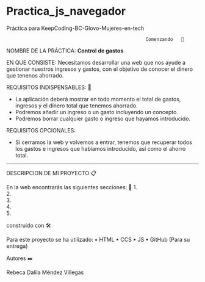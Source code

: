 # Practica_js_navegador
Práctica para KeepCoding-BC-Glovo-Mujeres-en-tech

                                                       Comenzando   🚀
                                                      

NOMBRE DE LA PRÁCTICA: **Control de gastos**

EN QUE CONSISTE: Necesitamos desarrollar una web que nos ayude a gestionar nuestros ingresos y gastos, con el objetivo de conocer el dinero que tenenos ahorrado.

REQUISITOS INDISPENSABLES: 🔧

 - La aplicación deberá mostrar en todo momento el total de gastos, ingresos y el dinero total que tenemos ahorrado.
 - Podremos añadir un ingreso o un gasto incluyendo un concepto.
 - Podremos borrar cualquier gasto o ingreso que hayamos introducido.
 
REQUISITOS OPCIONALES: 

- Si cerramos la web y volvemos a entrar, tenemos que recuperar todos los gastos e ingresos que habíamos introducido, así como el ahorro total.
----------------------------------------------------------------------------------------------------------------------------------------------------------------

DESCRIPCION DE MI PROYECTO 📋

En la web encontrarás las siguientes secciones: 🔧
  1.	
  2.	
  3.	
  4.	
  5.	 

construido con  🛠️

Para este proyecto se ha utilizado:
  •	HTML 
  •	CCS
  •	JS
  •	GitHub (Para su entrega)


Autores  ✒️

Rebeca Dalila Méndez Villegas




